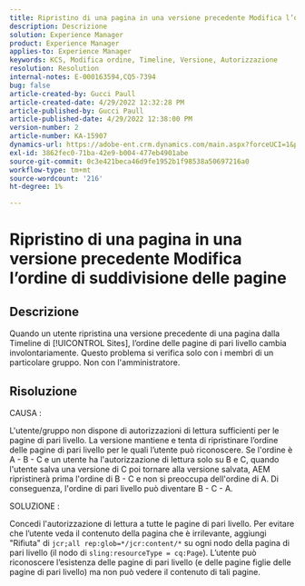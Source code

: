 ```yaml
---
title: Ripristino di una pagina in una versione precedente Modifica l’ordine di suddivisione delle pagine
description: Descrizione
solution: Experience Manager
product: Experience Manager
applies-to: Experience Manager
keywords: KCS, Modifica ordine, Timeline, Versione, Autorizzazione
resolution: Resolution
internal-notes: E-000163594,CQ5-7394
bug: false
article-created-by: Gucci Paull
article-created-date: 4/29/2022 12:32:28 PM
article-published-by: Gucci Paull
article-published-date: 4/29/2022 12:38:00 PM
version-number: 2
article-number: KA-15907
dynamics-url: https://adobe-ent.crm.dynamics.com/main.aspx?forceUCI=1&pagetype=entityrecord&etn=knowledgearticle&id=a859ce6c-b8c7-ec11-a7b6-0022480a10ee
exl-id: 3862fec0-71ba-42e9-b004-477eb4901abe
source-git-commit: 0c3e421beca46d9fe1952b1f98538a50697216a0
workflow-type: tm+mt
source-wordcount: '216'
ht-degree: 1%

---
```


# Ripristino di una pagina in una versione precedente Modifica l’ordine di suddivisione delle pagine

## Descrizione



Quando un utente ripristina una versione precedente di una pagina dalla Timeline di [!UICONTROL Sites], l’ordine delle pagine di pari livello cambia involontariamente. Questo problema si verifica solo con i membri di un particolare gruppo. Non con l&#39;amministratore.



## Risoluzione



CAUSA :

L&#39;utente/gruppo non dispone di autorizzazioni di lettura sufficienti per le pagine di pari livello. La versione mantiene e tenta di ripristinare l’ordine delle pagine di pari livello per le quali l’utente può riconoscere. Se l&#39;ordine è A - B - C e un utente ha l&#39;autorizzazione di lettura solo su B e C, quando l&#39;utente salva una versione di C poi tornare alla versione salvata, AEM ripristinerà prima l&#39;ordine di B - C e non si preoccupa dell&#39;ordine di A. Di conseguenza, l&#39;ordine di pari livello può diventare B - C - A.

SOLUZIONE :

Concedi l&#39;autorizzazione di lettura a tutte le pagine di pari livello. Per evitare che l’utente veda il contenuto della pagina che è irrilevante, aggiungi &quot;Rifiuta&quot; di `jcr;all rep:glob=*/jcr:content/*` su ogni nodo della pagina di pari livello (il nodo di `sling:resourceType = cq:Page`). L’utente può riconoscere l’esistenza delle pagine di pari livello (e delle pagine figlie delle pagine di pari livello) ma non può vedere il contenuto di tali pagine.

